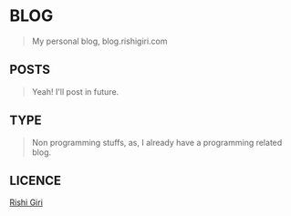 # BLOG

> My personal blog, blog.rishigiri.com

## POSTS

> Yeah! I'll post in future.

## TYPE

> Non programming stuffs, as, I already have a programming related blog.

## LICENCE

[Rishi Giri](http://rishigiri.com)
